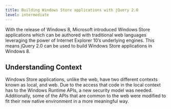 ```yaml
---
title: Building Windows Store applications with jQuery 2.0
level: intermediate
---
```


With the release of Windows 8, Microsoft introduced Windows Store applications which can be authored with traditional web languages leveraging the power of Internet Explorer 10’s underlying engines. This means jQuery 2.0 can be used to build Windows Store applications in Windows 8.

## Understanding Context

Windows Store applications, unlike the web, have two different contexts known as local, and web. Due to the access that code in the local context has to the Windows Runtime APIs, a new security model was needed. Additionally, some of the APIs that are common to the web were modified to fit their new native environment in a more meaningful way.

